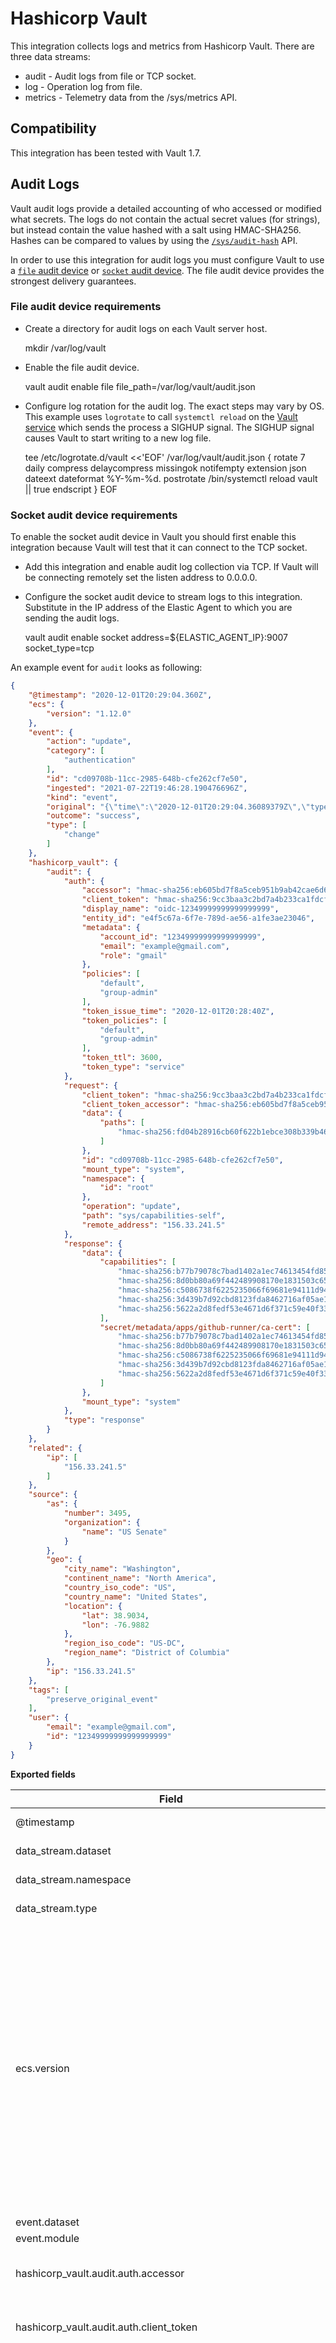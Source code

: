 # Hashicorp Vault

This integration collects logs and metrics from Hashicorp Vault. There are
three data streams:

- audit - Audit logs from file or TCP socket.
- log - Operation log from file.
- metrics - Telemetry data from the /sys/metrics API.

## Compatibility

This integration has been tested with Vault 1.7.

## Audit Logs

Vault audit logs provide a detailed accounting of who accessed or modified what
secrets. The logs do not contain the actual secret values (for strings), but
instead contain the value hashed with a salt using HMAC-SHA256. Hashes can be
compared to values by using the
[`/sys/audit-hash`](https://www.vaultproject.io/api/system/audit-hash.html) API.

In order to use this integration for audit logs you must configure Vault
to use a [`file` audit device](https://www.vaultproject.io/docs/audit/file)
or [`socket` audit device](https://www.vaultproject.io/docs/audit/socket). The
file audit device provides the strongest delivery guarantees.

### File audit device requirements

- Create a directory for audit logs on each Vault server host.

    mkdir /var/log/vault

- Enable the file audit device.

    vault audit enable file file_path=/var/log/vault/audit.json

- Configure log rotation for the audit log. The exact steps may vary by OS.
This example uses `logrotate` to call `systemctl reload` on the
[Vault service](https://learn.hashicorp.com/tutorials/vault/deployment-guide#step-3-configure-systemd)
which sends the process a SIGHUP signal. The SIGHUP signal causes Vault to start
writing to a new log file.
  
    tee /etc/logrotate.d/vault <<'EOF'
    /var/log/vault/audit.json {
      rotate 7
      daily
      compress
      delaycompress
      missingok
      notifempty
      extension json
      dateext
      dateformat %Y-%m-%d.
      postrotate
          /bin/systemctl reload vault || true
      endscript
    }
    EOF
  
### Socket audit device requirements

To enable the socket audit device in Vault you should first enable this
integration because Vault will test that it can connect to the TCP socket.

- Add this integration and enable audit log collection via TCP. If Vault will
be connecting remotely set the listen address to 0.0.0.0.
  
- Configure the socket audit device to stream logs to this integration.
Substitute in the IP address of the Elastic Agent to which you are sending the
audit logs.

    vault audit enable socket address=${ELASTIC_AGENT_IP}:9007 socket_type=tcp

An example event for `audit` looks as following:

```json
{
    "@timestamp": "2020-12-01T20:29:04.360Z",
    "ecs": {
        "version": "1.12.0"
    },
    "event": {
        "action": "update",
        "category": [
            "authentication"
        ],
        "id": "cd09708b-11cc-2985-648b-cfe262cf7e50",
        "ingested": "2021-07-22T19:46:28.190476696Z",
        "kind": "event",
        "original": "{\"time\":\"2020-12-01T20:29:04.36089379Z\",\"type\":\"response\",\"auth\":{\"client_token\":\"hmac-sha256:9cc3baa3c2bd7a4b233ca1fdcf69df91c8f2a9f14ddda54a4039190f581dd327\",\"accessor\":\"hmac-sha256:eb605bd7f8a5ceb951b9ab42cae6d6c3f12f203cb2c2a78e33e899f77dceb931\",\"display_name\":\"oidc-12349999999999999999\",\"policies\":[\"default\",\"group-admin\"],\"token_policies\":[\"default\",\"group-admin\"],\"metadata\":{\"account_id\":\"12349999999999999999\",\"email\":\"example@gmail.com\",\"role\":\"gmail\"},\"entity_id\":\"e4f5c67a-6f7e-789d-ae56-a1fe3ae23046\",\"token_type\":\"service\",\"token_ttl\":3600,\"token_issue_time\":\"2020-12-01T20:28:40Z\"},\"request\":{\"id\":\"cd09708b-11cc-2985-648b-cfe262cf7e50\",\"operation\":\"update\",\"mount_type\":\"system\",\"client_token\":\"hmac-sha256:9cc3baa3c2bd7a4b233ca1fdcf69df91c8f2a9f14ddda54a4039190f581dd327\",\"client_token_accessor\":\"hmac-sha256:eb605bd7f8a5ceb951b9ab42cae6d6c3f12f203cb2c2a78e33e899f77dceb931\",\"namespace\":{\"id\":\"root\"},\"path\":\"sys/capabilities-self\",\"data\":{\"paths\":[\"hmac-sha256:fd04b28916cb60f622b1ebce308b339b468f5da93fa735f985f4435049627a27\"]},\"remote_address\":\"156.33.241.5\"},\"response\":{\"mount_type\":\"system\",\"data\":{\"capabilities\":[\"hmac-sha256:b77b79078c7bad1402a1ec74613454fd85efa203f1aa557fd2a9718cfd4ef367\",\"hmac-sha256:8d0bb80a69f442489908170e1831503c65b2f9d45a3250eac21fc16840416e5a\",\"hmac-sha256:c5086738f6225235066f69681e94111d94a45a268e9f0c64c6105073e32e8176\",\"hmac-sha256:3d439b7d92cbd8123fda8462716af05ae15710c8e2905eaba8d5452fccbad2f2\",\"hmac-sha256:5622a2d8fedf53e4671d6f371c59e40f3379030815fd4bb4126fdedce5fc87bb\"],\"secret/metadata/apps/github-runner/ca-cert\":[\"hmac-sha256:b77b79078c7bad1402a1ec74613454fd85efa203f1aa557fd2a9718cfd4ef367\",\"hmac-sha256:8d0bb80a69f442489908170e1831503c65b2f9d45a3250eac21fc16840416e5a\",\"hmac-sha256:c5086738f6225235066f69681e94111d94a45a268e9f0c64c6105073e32e8176\",\"hmac-sha256:3d439b7d92cbd8123fda8462716af05ae15710c8e2905eaba8d5452fccbad2f2\",\"hmac-sha256:5622a2d8fedf53e4671d6f371c59e40f3379030815fd4bb4126fdedce5fc87bb\"]}}}",
        "outcome": "success",
        "type": [
            "change"
        ]
    },
    "hashicorp_vault": {
        "audit": {
            "auth": {
                "accessor": "hmac-sha256:eb605bd7f8a5ceb951b9ab42cae6d6c3f12f203cb2c2a78e33e899f77dceb931",
                "client_token": "hmac-sha256:9cc3baa3c2bd7a4b233ca1fdcf69df91c8f2a9f14ddda54a4039190f581dd327",
                "display_name": "oidc-12349999999999999999",
                "entity_id": "e4f5c67a-6f7e-789d-ae56-a1fe3ae23046",
                "metadata": {
                    "account_id": "12349999999999999999",
                    "email": "example@gmail.com",
                    "role": "gmail"
                },
                "policies": [
                    "default",
                    "group-admin"
                ],
                "token_issue_time": "2020-12-01T20:28:40Z",
                "token_policies": [
                    "default",
                    "group-admin"
                ],
                "token_ttl": 3600,
                "token_type": "service"
            },
            "request": {
                "client_token": "hmac-sha256:9cc3baa3c2bd7a4b233ca1fdcf69df91c8f2a9f14ddda54a4039190f581dd327",
                "client_token_accessor": "hmac-sha256:eb605bd7f8a5ceb951b9ab42cae6d6c3f12f203cb2c2a78e33e899f77dceb931",
                "data": {
                    "paths": [
                        "hmac-sha256:fd04b28916cb60f622b1ebce308b339b468f5da93fa735f985f4435049627a27"
                    ]
                },
                "id": "cd09708b-11cc-2985-648b-cfe262cf7e50",
                "mount_type": "system",
                "namespace": {
                    "id": "root"
                },
                "operation": "update",
                "path": "sys/capabilities-self",
                "remote_address": "156.33.241.5"
            },
            "response": {
                "data": {
                    "capabilities": [
                        "hmac-sha256:b77b79078c7bad1402a1ec74613454fd85efa203f1aa557fd2a9718cfd4ef367",
                        "hmac-sha256:8d0bb80a69f442489908170e1831503c65b2f9d45a3250eac21fc16840416e5a",
                        "hmac-sha256:c5086738f6225235066f69681e94111d94a45a268e9f0c64c6105073e32e8176",
                        "hmac-sha256:3d439b7d92cbd8123fda8462716af05ae15710c8e2905eaba8d5452fccbad2f2",
                        "hmac-sha256:5622a2d8fedf53e4671d6f371c59e40f3379030815fd4bb4126fdedce5fc87bb"
                    ],
                    "secret/metadata/apps/github-runner/ca-cert": [
                        "hmac-sha256:b77b79078c7bad1402a1ec74613454fd85efa203f1aa557fd2a9718cfd4ef367",
                        "hmac-sha256:8d0bb80a69f442489908170e1831503c65b2f9d45a3250eac21fc16840416e5a",
                        "hmac-sha256:c5086738f6225235066f69681e94111d94a45a268e9f0c64c6105073e32e8176",
                        "hmac-sha256:3d439b7d92cbd8123fda8462716af05ae15710c8e2905eaba8d5452fccbad2f2",
                        "hmac-sha256:5622a2d8fedf53e4671d6f371c59e40f3379030815fd4bb4126fdedce5fc87bb"
                    ]
                },
                "mount_type": "system"
            },
            "type": "response"
        }
    },
    "related": {
        "ip": [
            "156.33.241.5"
        ]
    },
    "source": {
        "as": {
            "number": 3495,
            "organization": {
                "name": "US Senate"
            }
        },
        "geo": {
            "city_name": "Washington",
            "continent_name": "North America",
            "country_iso_code": "US",
            "country_name": "United States",
            "location": {
                "lat": 38.9034,
                "lon": -76.9882
            },
            "region_iso_code": "US-DC",
            "region_name": "District of Columbia"
        },
        "ip": "156.33.241.5"
    },
    "tags": [
        "preserve_original_event"
    ],
    "user": {
        "email": "example@gmail.com",
        "id": "12349999999999999999"
    }
}
```

**Exported fields**

| Field | Description | Type |
|---|---|---|
| @timestamp | Event timestamp. | date |
| data_stream.dataset | Data stream dataset. | constant_keyword |
| data_stream.namespace | Data stream namespace. | constant_keyword |
| data_stream.type | Data stream type. | constant_keyword |
| ecs.version | ECS version this event conforms to. `ecs.version` is a required field and must exist in all events. When querying across multiple indices -- which may conform to slightly different ECS versions -- this field lets integrations adjust to the schema version of the events. | keyword |
| event.dataset | Event dataset | constant_keyword |
| event.module | Event module | constant_keyword |
| hashicorp_vault.audit.auth.accessor | This is an HMAC of the client token accessor | keyword |
| hashicorp_vault.audit.auth.client_token | This is an HMAC of the client's token ID. | keyword |
| hashicorp_vault.audit.auth.display_name | Display name is a non-security sensitive identifier that is applicable to this auth. It is used for logging and prefixing of dynamic secrets. For example, it may be "armon" for the github credential backend. If the client token is used to generate a SQL credential, the user may be "github-armon-uuid". This is to help identify the source without using audit tables. | keyword |
| hashicorp_vault.audit.auth.entity_id | Entity ID is the identifier of the entity in identity store to which the identity of the authenticating client belongs to. | keyword |
| hashicorp_vault.audit.auth.external_namespace_policies | External namespace policies represent the policies authorized from different namespaces indexed by respective namespace identifiers. | flattened |
| hashicorp_vault.audit.auth.identity_policies | These are the policies sourced from the identity. | keyword |
| hashicorp_vault.audit.auth.metadata | This will contain a list of metadata key/value pairs associated with the authenticated user. | flattened |
| hashicorp_vault.audit.auth.no_default_policy | Indicates that the default policy should not be added by core when creating a token. The default policy will still be added if it's explicitly defined. | boolean |
| hashicorp_vault.audit.auth.policies | Policies is the list of policies that the authenticated user is associated with. | keyword |
| hashicorp_vault.audit.auth.remaining_uses |  | long |
| hashicorp_vault.audit.auth.token_issue_time |  | date |
| hashicorp_vault.audit.auth.token_policies | These are the policies sourced from the token. | keyword |
| hashicorp_vault.audit.auth.token_ttl |  | long |
| hashicorp_vault.audit.auth.token_type |  | keyword |
| hashicorp_vault.audit.error | If an error occurred with the request, the error message is included in this field's value. | keyword |
| hashicorp_vault.audit.request.client_token | This is an HMAC of the client's token ID. | keyword |
| hashicorp_vault.audit.request.client_token_accessor | This is an HMAC of the client token accessor. | keyword |
| hashicorp_vault.audit.request.data | The data object will contain secret data in key/value pairs. | flattened |
| hashicorp_vault.audit.request.headers | Additional HTTP headers specified by the client as part of the request. | flattened |
| hashicorp_vault.audit.request.id | This is the unique request identifier. | keyword |
| hashicorp_vault.audit.request.mount_type |  | keyword |
| hashicorp_vault.audit.request.namespace.id |  | keyword |
| hashicorp_vault.audit.request.namespace.path |  | keyword |
| hashicorp_vault.audit.request.operation | This is the type of operation which corresponds to path capabilities and is expected to be one of: create, read, update, delete, or list. | keyword |
| hashicorp_vault.audit.request.path | The requested Vault path for operation. | keyword |
| hashicorp_vault.audit.request.policy_override | Policy override indicates that the requestor wishes to override soft-mandatory Sentinel policies. | boolean |
| hashicorp_vault.audit.request.remote_address | The IP address of the client making the request. | ip |
| hashicorp_vault.audit.request.wrap_ttl | If the token is wrapped, this displays configured wrapped TTL in seconds. | long |
| hashicorp_vault.audit.response.auth.accessor |  | keyword |
| hashicorp_vault.audit.response.auth.client_token |  | keyword |
| hashicorp_vault.audit.response.auth.display_name |  | keyword |
| hashicorp_vault.audit.response.auth.entity_id |  | keyword |
| hashicorp_vault.audit.response.auth.external_namespace_policies |  | flattened |
| hashicorp_vault.audit.response.auth.identity_policies |  | keyword |
| hashicorp_vault.audit.response.auth.metadata |  | flattened |
| hashicorp_vault.audit.response.auth.no_default_policy |  | boolean |
| hashicorp_vault.audit.response.auth.num_uses |  | long |
| hashicorp_vault.audit.response.auth.policies |  |  |
| hashicorp_vault.audit.response.auth.token_issue_time |  | date |
| hashicorp_vault.audit.response.auth.token_policies |  | keyword |
| hashicorp_vault.audit.response.auth.token_ttl | Time to live for the token in seconds. | long |
| hashicorp_vault.audit.response.auth.token_type |  | keyword |
| hashicorp_vault.audit.response.data | Response payload. | flattened |
| hashicorp_vault.audit.response.headers | Headers will contain the http headers from the plugin that it wishes to have as part of the output. | flattened |
| hashicorp_vault.audit.response.mount_type |  | keyword |
| hashicorp_vault.audit.response.redirect | Redirect is an HTTP URL to redirect to for further authentication. This is only valid for credential backends. This will be blanked for any logical backend and ignored. | keyword |
| hashicorp_vault.audit.response.wrap_info.accessor | The token accessor for the wrapped response token. | keyword |
| hashicorp_vault.audit.response.wrap_info.creation_path | Creation path is the original request path that was used to create the wrapped response. | keyword |
| hashicorp_vault.audit.response.wrap_info.creation_time | The creation time. This can be used with the TTL to figure out an expected expiration. | date |
| hashicorp_vault.audit.response.wrap_info.token | The token containing the wrapped response. | keyword |
| hashicorp_vault.audit.response.wrap_info.ttl | Specifies the desired TTL of the wrapping token. | long |
| hashicorp_vault.audit.response.wrap_info.wrapped_accessor | The token accessor for the wrapped response token. | keyword |
| hashicorp_vault.audit.type | Audit record type (request or response). | keyword |
| input.type |  | keyword |
| log.file.path | Full path to the log file this event came from, including the file name. It should include the drive letter, when appropriate. If the event wasn't read from a log file, do not populate this field. | keyword |
| log.offset |  | long |
| log.source.address | Source address (IP and port) of the log message. | keyword |
| message | For log events the message field contains the log message, optimized for viewing in a log viewer. For structured logs without an original message field, other fields can be concatenated to form a human-readable summary of the event. If multiple messages exist, they can be combined into one message. | match_only_text |
| nomad.allocation.id | Nomad allocation ID | keyword |
| nomad.namespace | Nomad namespace. | keyword |
| nomad.node.id | Nomad node ID. | keyword |
| nomad.task.name | Nomad task name. | keyword |
| related.ip | All of the IPs seen on your event. | ip |
| source.as.number | Unique number allocated to the autonomous system. The autonomous system number (ASN) uniquely identifies each network on the Internet. | long |
| source.as.organization.name | Organization name. | keyword |
| source.geo.city_name | City name. | keyword |
| source.geo.continent_name | Name of the continent. | keyword |
| source.geo.country_iso_code | Country ISO code. | keyword |
| source.geo.country_name | Country name. | keyword |
| source.geo.location | Longitude and latitude. | geo_point |
| source.geo.region_iso_code | Region ISO code. | keyword |
| source.geo.region_name | Region name. | keyword |
| source.ip | IP address of the source (IPv4 or IPv6). | ip |
| tags | List of keywords used to tag each event. | keyword |
| user.email | User email address. | keyword |
| user.id | Unique identifier of the user. | keyword |


## Operational Logs

Vault outputs its logs to stdout. In order to use the package to collect the
operational log you will need to direct its output to a file.

This table shows how the Vault field names are mapped in events. The remaining
structured data fields (indicated by the `*`) are placed under
`hashicorp_vault.log` which is mapped as `flattened` to allow for arbitrary
fields without causing mapping explosions or type conflicts.

| Original Field 	| Package Field         	|
|----------------	|-----------------------	|
| `@timestamp`   	| `@timestamp`          	|
| `@module`      	| `log.logger`          	|
| `@level`       	| `log.level`           	|
| `@message`     	| `message`             	|
| `*`            	| `hashicorp_vault.log` 	|

### Requirements

By default, Vault uses its `standard` log output as opposed to `json`. Please
enable the JSON output in order to have the log data in a structured format. In
a config file for Vault add the following:

```hcl
log_format = "json"
```

An example event for `log` looks as following:

```json
{
    "@timestamp": "2021-07-09T17:20:27.182Z",
    "ecs": {
        "version": "1.12.0"
    },
    "event": {
        "ingested": "2021-07-22T19:26:33.689669663Z",
        "kind": "event",
        "original": "{\"@level\":\"info\",\"@message\":\"starting listener\",\"@module\":\"core.cluster-listener.tcp\",\"@timestamp\":\"2021-07-09T17:20:27.182327Z\",\"listener_address\":{\"IP\":\"0.0.0.0\",\"Port\":8201,\"Zone\":\"\"}}"
    },
    "hashicorp_vault": {
        "log": {
            "listener_address": {
                "IP": "0.0.0.0",
                "Port": 8201,
                "Zone": ""
            }
        }
    },
    "log": {
        "level": "info",
        "logger": "core.cluster-listener.tcp"
    },
    "message": "starting listener",
    "tags": [
        "preserve_original_event"
    ]
}
```

**Exported fields**

| Field | Description | Type |
|---|---|---|
| @timestamp | Event timestamp. | date |
| data_stream.dataset | Data stream dataset. | constant_keyword |
| data_stream.namespace | Data stream namespace. | constant_keyword |
| data_stream.type | Data stream type. | constant_keyword |
| ecs.version | ECS version this event conforms to. `ecs.version` is a required field and must exist in all events. When querying across multiple indices -- which may conform to slightly different ECS versions -- this field lets integrations adjust to the schema version of the events. | keyword |
| event.dataset | Event dataset | constant_keyword |
| event.module | Event module | constant_keyword |
| file.path | Full path to the file, including the file name. It should include the drive letter, when appropriate. | keyword |
| hashicorp_vault.log |  | flattened |
| input.type |  | keyword |
| log.file.path | Full path to the log file this event came from, including the file name. It should include the drive letter, when appropriate. If the event wasn't read from a log file, do not populate this field. | keyword |
| log.level | Original log level of the log event. If the source of the event provides a log level or textual severity, this is the one that goes in `log.level`. If your source doesn't specify one, you may put your event transport's severity here (e.g. Syslog severity). Some examples are `warn`, `err`, `i`, `informational`. | keyword |
| log.logger | The name of the logger inside an application. This is usually the name of the class which initialized the logger, or can be a custom name. | keyword |
| log.offset |  | long |
| message | For log events the message field contains the log message, optimized for viewing in a log viewer. For structured logs without an original message field, other fields can be concatenated to form a human-readable summary of the event. If multiple messages exist, they can be combined into one message. | match_only_text |
| tags | List of keywords used to tag each event. | keyword |


## Metrics

Vault can provide [telemetry](https://www.vaultproject.io/docs/configuration/telemetry)
information in the form of Prometheus metrics. You can verify that metrics are
enabled by making an HTTP request to
`http://vault_server:8200/v1/sys/metrics?format=prometheus` on your Vault server.

### Requirements

You must configure the Vault prometheus endpoint to disable the hostname
prefixing. It's recommended to also enable the hostname label.

```hcl
telemetry {
  disable_hostname = true
  enable_hostname_label = true
}
```

**Exported fields**

| Field | Description | Type |
|---|---|---|
| @timestamp | Event timestamp. | date |
| data_stream.dataset | Data stream dataset. | constant_keyword |
| data_stream.namespace | Data stream namespace. | constant_keyword |
| data_stream.type | Data stream type. | constant_keyword |
| ecs.version | ECS version this event conforms to. `ecs.version` is a required field and must exist in all events. When querying across multiple indices -- which may conform to slightly different ECS versions -- this field lets integrations adjust to the schema version of the events. | keyword |
| event.dataset | Event dataset | constant_keyword |
| event.module | Event module | constant_keyword |
| hashicorp_vault.metrics.go_gc_duration_seconds.value |  | unsigned_long |
| hashicorp_vault.metrics.go_gc_duration_seconds_count.counter |  | unsigned_long |
| hashicorp_vault.metrics.go_gc_duration_seconds_count.rate |  | float |
| hashicorp_vault.metrics.go_gc_duration_seconds_sum.counter |  | unsigned_long |
| hashicorp_vault.metrics.go_gc_duration_seconds_sum.rate |  | float |
| hashicorp_vault.metrics.go_goroutines.value |  | unsigned_long |
| hashicorp_vault.metrics.go_info.value |  | unsigned_long |
| hashicorp_vault.metrics.go_memstats_alloc_bytes.value |  | unsigned_long |
| hashicorp_vault.metrics.go_memstats_alloc_bytes_total.counter |  | unsigned_long |
| hashicorp_vault.metrics.go_memstats_alloc_bytes_total.rate |  | float |
| hashicorp_vault.metrics.go_memstats_buck_hash_sys_bytes.value |  | unsigned_long |
| hashicorp_vault.metrics.go_memstats_frees_total.counter |  | unsigned_long |
| hashicorp_vault.metrics.go_memstats_frees_total.rate |  | float |
| hashicorp_vault.metrics.go_memstats_gc_cpu_fraction.value |  | unsigned_long |
| hashicorp_vault.metrics.go_memstats_gc_sys_bytes.value |  | unsigned_long |
| hashicorp_vault.metrics.go_memstats_heap_alloc_bytes.value |  | unsigned_long |
| hashicorp_vault.metrics.go_memstats_heap_idle_bytes.value |  | unsigned_long |
| hashicorp_vault.metrics.go_memstats_heap_inuse_bytes.value |  | unsigned_long |
| hashicorp_vault.metrics.go_memstats_heap_objects.value |  | unsigned_long |
| hashicorp_vault.metrics.go_memstats_heap_released_bytes.value |  | unsigned_long |
| hashicorp_vault.metrics.go_memstats_heap_sys_bytes.value |  | unsigned_long |
| hashicorp_vault.metrics.go_memstats_last_gc_time_seconds.value |  | unsigned_long |
| hashicorp_vault.metrics.go_memstats_lookups_total.counter |  | unsigned_long |
| hashicorp_vault.metrics.go_memstats_lookups_total.rate |  | float |
| hashicorp_vault.metrics.go_memstats_mallocs_total.counter |  | unsigned_long |
| hashicorp_vault.metrics.go_memstats_mallocs_total.rate |  | float |
| hashicorp_vault.metrics.go_memstats_mcache_inuse_bytes.value |  | unsigned_long |
| hashicorp_vault.metrics.go_memstats_mcache_sys_bytes.value |  | unsigned_long |
| hashicorp_vault.metrics.go_memstats_mspan_inuse_bytes.value |  | unsigned_long |
| hashicorp_vault.metrics.go_memstats_mspan_sys_bytes.value |  | unsigned_long |
| hashicorp_vault.metrics.go_memstats_next_gc_bytes.value |  | unsigned_long |
| hashicorp_vault.metrics.go_memstats_other_sys_bytes.value |  | unsigned_long |
| hashicorp_vault.metrics.go_memstats_stack_inuse_bytes.value |  | unsigned_long |
| hashicorp_vault.metrics.go_memstats_stack_sys_bytes.value |  | unsigned_long |
| hashicorp_vault.metrics.go_memstats_sys_bytes.value |  | unsigned_long |
| hashicorp_vault.metrics.go_threads.value |  | unsigned_long |
| hashicorp_vault.metrics.process_cpu_seconds_total.counter |  | unsigned_long |
| hashicorp_vault.metrics.process_cpu_seconds_total.rate |  | float |
| hashicorp_vault.metrics.process_max_fds.value |  | unsigned_long |
| hashicorp_vault.metrics.process_open_fds.value |  | unsigned_long |
| hashicorp_vault.metrics.process_resident_memory_bytes.value |  | unsigned_long |
| hashicorp_vault.metrics.process_start_time_seconds.value |  | unsigned_long |
| hashicorp_vault.metrics.process_virtual_memory_bytes.value |  | unsigned_long |
| hashicorp_vault.metrics.process_virtual_memory_max_bytes.value |  | unsigned_long |
| hashicorp_vault.metrics.up.value |  | unsigned_long |
| hashicorp_vault.metrics.vault_audit_log_request_count.counter |  | unsigned_long |
| hashicorp_vault.metrics.vault_audit_log_request_count.rate |  | float |
| hashicorp_vault.metrics.vault_audit_log_request_failure.counter |  | unsigned_long |
| hashicorp_vault.metrics.vault_audit_log_request_failure.rate |  | float |
| hashicorp_vault.metrics.vault_audit_log_request_sum.counter |  | unsigned_long |
| hashicorp_vault.metrics.vault_audit_log_request_sum.rate |  | float |
| hashicorp_vault.metrics.vault_audit_log_response_count.counter |  | unsigned_long |
| hashicorp_vault.metrics.vault_audit_log_response_count.rate |  | float |
| hashicorp_vault.metrics.vault_audit_log_response_failure.counter |  | unsigned_long |
| hashicorp_vault.metrics.vault_audit_log_response_failure.rate |  | float |
| hashicorp_vault.metrics.vault_audit_log_response_sum.counter |  | unsigned_long |
| hashicorp_vault.metrics.vault_audit_log_response_sum.rate |  | float |
| hashicorp_vault.metrics.vault_barrier_delete_count.counter |  | unsigned_long |
| hashicorp_vault.metrics.vault_barrier_delete_count.rate |  | float |
| hashicorp_vault.metrics.vault_barrier_delete_sum.counter |  | unsigned_long |
| hashicorp_vault.metrics.vault_barrier_delete_sum.rate |  | float |
| hashicorp_vault.metrics.vault_barrier_estimated_encryptions.counter |  | unsigned_long |
| hashicorp_vault.metrics.vault_barrier_estimated_encryptions.rate |  | float |
| hashicorp_vault.metrics.vault_barrier_get.value |  | unsigned_long |
| hashicorp_vault.metrics.vault_barrier_get_count.counter |  | unsigned_long |
| hashicorp_vault.metrics.vault_barrier_get_count.rate |  | float |
| hashicorp_vault.metrics.vault_barrier_get_sum.counter |  | unsigned_long |
| hashicorp_vault.metrics.vault_barrier_get_sum.rate |  | float |
| hashicorp_vault.metrics.vault_barrier_list_count.counter |  | unsigned_long |
| hashicorp_vault.metrics.vault_barrier_list_count.rate |  | float |
| hashicorp_vault.metrics.vault_barrier_list_sum.counter |  | unsigned_long |
| hashicorp_vault.metrics.vault_barrier_list_sum.rate |  | float |
| hashicorp_vault.metrics.vault_barrier_put.value |  | unsigned_long |
| hashicorp_vault.metrics.vault_barrier_put_count.counter |  | unsigned_long |
| hashicorp_vault.metrics.vault_barrier_put_count.rate |  | float |
| hashicorp_vault.metrics.vault_barrier_put_sum.counter |  | unsigned_long |
| hashicorp_vault.metrics.vault_barrier_put_sum.rate |  | float |
| hashicorp_vault.metrics.vault_cache_hit.counter |  | unsigned_long |
| hashicorp_vault.metrics.vault_cache_hit.rate |  | float |
| hashicorp_vault.metrics.vault_cache_miss.counter |  | unsigned_long |
| hashicorp_vault.metrics.vault_cache_miss.rate |  | float |
| hashicorp_vault.metrics.vault_cache_write.counter |  | unsigned_long |
| hashicorp_vault.metrics.vault_cache_write.rate |  | float |
| hashicorp_vault.metrics.vault_core_active.value |  | unsigned_long |
| hashicorp_vault.metrics.vault_core_check_token_count.counter |  | unsigned_long |
| hashicorp_vault.metrics.vault_core_check_token_count.rate |  | float |
| hashicorp_vault.metrics.vault_core_check_token_sum.counter |  | unsigned_long |
| hashicorp_vault.metrics.vault_core_check_token_sum.rate |  | float |
| hashicorp_vault.metrics.vault_core_fetch_acl_and_token_count.counter |  | unsigned_long |
| hashicorp_vault.metrics.vault_core_fetch_acl_and_token_count.rate |  | float |
| hashicorp_vault.metrics.vault_core_fetch_acl_and_token_sum.counter |  | unsigned_long |
| hashicorp_vault.metrics.vault_core_fetch_acl_and_token_sum.rate |  | float |
| hashicorp_vault.metrics.vault_core_handle_login_request_count.counter |  | unsigned_long |
| hashicorp_vault.metrics.vault_core_handle_login_request_count.rate |  | float |
| hashicorp_vault.metrics.vault_core_handle_login_request_sum.counter |  | unsigned_long |
| hashicorp_vault.metrics.vault_core_handle_login_request_sum.rate |  | float |
| hashicorp_vault.metrics.vault_core_handle_request_count.counter |  | unsigned_long |
| hashicorp_vault.metrics.vault_core_handle_request_count.rate |  | float |
| hashicorp_vault.metrics.vault_core_handle_request_sum.counter |  | unsigned_long |
| hashicorp_vault.metrics.vault_core_handle_request_sum.rate |  | float |
| hashicorp_vault.metrics.vault_core_mount_table_num_entries.value |  | unsigned_long |
| hashicorp_vault.metrics.vault_core_mount_table_size.value |  | unsigned_long |
| hashicorp_vault.metrics.vault_core_performance_standby.value |  | unsigned_long |
| hashicorp_vault.metrics.vault_core_post_unseal_count.counter |  | unsigned_long |
| hashicorp_vault.metrics.vault_core_post_unseal_count.rate |  | float |
| hashicorp_vault.metrics.vault_core_post_unseal_sum.counter |  | unsigned_long |
| hashicorp_vault.metrics.vault_core_post_unseal_sum.rate |  | float |
| hashicorp_vault.metrics.vault_core_pre_seal_count.counter |  | unsigned_long |
| hashicorp_vault.metrics.vault_core_pre_seal_count.rate |  | float |
| hashicorp_vault.metrics.vault_core_pre_seal_sum.counter |  | unsigned_long |
| hashicorp_vault.metrics.vault_core_pre_seal_sum.rate |  | float |
| hashicorp_vault.metrics.vault_core_replication_dr_primary.value |  | unsigned_long |
| hashicorp_vault.metrics.vault_core_replication_dr_secondary.value |  | unsigned_long |
| hashicorp_vault.metrics.vault_core_replication_performance_primary.value |  | unsigned_long |
| hashicorp_vault.metrics.vault_core_replication_performance_secondary.value |  | unsigned_long |
| hashicorp_vault.metrics.vault_core_unseal_count.counter |  | unsigned_long |
| hashicorp_vault.metrics.vault_core_unseal_count.rate |  | float |
| hashicorp_vault.metrics.vault_core_unseal_sum.counter |  | unsigned_long |
| hashicorp_vault.metrics.vault_core_unseal_sum.rate |  | float |
| hashicorp_vault.metrics.vault_core_unsealed.value |  | unsigned_long |
| hashicorp_vault.metrics.vault_expire_fetch_lease_times_by_token_count.counter |  | unsigned_long |
| hashicorp_vault.metrics.vault_expire_fetch_lease_times_by_token_count.rate |  | float |
| hashicorp_vault.metrics.vault_expire_fetch_lease_times_by_token_sum.counter |  | unsigned_long |
| hashicorp_vault.metrics.vault_expire_fetch_lease_times_by_token_sum.rate |  | float |
| hashicorp_vault.metrics.vault_expire_fetch_lease_times_count.counter |  | unsigned_long |
| hashicorp_vault.metrics.vault_expire_fetch_lease_times_count.rate |  | float |
| hashicorp_vault.metrics.vault_expire_fetch_lease_times_sum.counter |  | unsigned_long |
| hashicorp_vault.metrics.vault_expire_fetch_lease_times_sum.rate |  | float |
| hashicorp_vault.metrics.vault_expire_num_leases.value |  | unsigned_long |
| hashicorp_vault.metrics.vault_expire_register_auth_count.counter |  | unsigned_long |
| hashicorp_vault.metrics.vault_expire_register_auth_count.rate |  | float |
| hashicorp_vault.metrics.vault_expire_register_auth_sum.counter |  | unsigned_long |
| hashicorp_vault.metrics.vault_expire_register_auth_sum.rate |  | float |
| hashicorp_vault.metrics.vault_expire_revoke_by_token_count.counter |  | unsigned_long |
| hashicorp_vault.metrics.vault_expire_revoke_by_token_count.rate |  | float |
| hashicorp_vault.metrics.vault_expire_revoke_by_token_sum.counter |  | unsigned_long |
| hashicorp_vault.metrics.vault_expire_revoke_by_token_sum.rate |  | float |
| hashicorp_vault.metrics.vault_expire_revoke_common_count.counter |  | unsigned_long |
| hashicorp_vault.metrics.vault_expire_revoke_common_count.rate |  | float |
| hashicorp_vault.metrics.vault_expire_revoke_common_sum.counter |  | unsigned_long |
| hashicorp_vault.metrics.vault_expire_revoke_common_sum.rate |  | float |
| hashicorp_vault.metrics.vault_expire_revoke_count.counter |  | unsigned_long |
| hashicorp_vault.metrics.vault_expire_revoke_count.rate |  | float |
| hashicorp_vault.metrics.vault_expire_revoke_sum.counter |  | unsigned_long |
| hashicorp_vault.metrics.vault_expire_revoke_sum.rate |  | float |
| hashicorp_vault.metrics.vault_policy_get_policy_count.counter |  | unsigned_long |
| hashicorp_vault.metrics.vault_policy_get_policy_count.rate |  | float |
| hashicorp_vault.metrics.vault_policy_get_policy_sum.counter |  | unsigned_long |
| hashicorp_vault.metrics.vault_policy_get_policy_sum.rate |  | float |
| hashicorp_vault.metrics.vault_route_create_secret__count.counter |  | unsigned_long |
| hashicorp_vault.metrics.vault_route_create_secret__count.rate |  | float |
| hashicorp_vault.metrics.vault_route_create_secret__sum.counter |  | unsigned_long |
| hashicorp_vault.metrics.vault_route_create_secret__sum.rate |  | float |
| hashicorp_vault.metrics.vault_route_delete_secret__count.counter |  | unsigned_long |
| hashicorp_vault.metrics.vault_route_delete_secret__count.rate |  | float |
| hashicorp_vault.metrics.vault_route_delete_secret__sum.counter |  | unsigned_long |
| hashicorp_vault.metrics.vault_route_delete_secret__sum.rate |  | float |
| hashicorp_vault.metrics.vault_route_read_auth_token__count.counter |  | unsigned_long |
| hashicorp_vault.metrics.vault_route_read_auth_token__count.rate |  | float |
| hashicorp_vault.metrics.vault_route_read_auth_token__sum.counter |  | unsigned_long |
| hashicorp_vault.metrics.vault_route_read_auth_token__sum.rate |  | float |
| hashicorp_vault.metrics.vault_route_read_secret__count.counter |  | unsigned_long |
| hashicorp_vault.metrics.vault_route_read_secret__count.rate |  | float |
| hashicorp_vault.metrics.vault_route_read_secret__sum.counter |  | unsigned_long |
| hashicorp_vault.metrics.vault_route_read_secret__sum.rate |  | float |
| hashicorp_vault.metrics.vault_route_read_sys__count.counter |  | unsigned_long |
| hashicorp_vault.metrics.vault_route_read_sys__count.rate |  | float |
| hashicorp_vault.metrics.vault_route_read_sys__sum.counter |  | unsigned_long |
| hashicorp_vault.metrics.vault_route_read_sys__sum.rate |  | float |
| hashicorp_vault.metrics.vault_route_update_auth_token__count.counter |  | unsigned_long |
| hashicorp_vault.metrics.vault_route_update_auth_token__count.rate |  | float |
| hashicorp_vault.metrics.vault_route_update_auth_token__sum.counter |  | unsigned_long |
| hashicorp_vault.metrics.vault_route_update_auth_token__sum.rate |  | float |
| hashicorp_vault.metrics.vault_route_update_secret__count.counter |  | unsigned_long |
| hashicorp_vault.metrics.vault_route_update_secret__count.rate |  | float |
| hashicorp_vault.metrics.vault_route_update_secret__sum.counter |  | unsigned_long |
| hashicorp_vault.metrics.vault_route_update_secret__sum.rate |  | float |
| hashicorp_vault.metrics.vault_route_update_sys__count.counter |  | unsigned_long |
| hashicorp_vault.metrics.vault_route_update_sys__count.rate |  | float |
| hashicorp_vault.metrics.vault_route_update_sys__sum.counter |  | unsigned_long |
| hashicorp_vault.metrics.vault_route_update_sys__sum.rate |  | float |
| hashicorp_vault.metrics.vault_runtime_alloc_bytes.value |  | unsigned_long |
| hashicorp_vault.metrics.vault_runtime_free_count.value |  | unsigned_long |
| hashicorp_vault.metrics.vault_runtime_gc_pause_ns.value |  | unsigned_long |
| hashicorp_vault.metrics.vault_runtime_gc_pause_ns_count.counter |  | unsigned_long |
| hashicorp_vault.metrics.vault_runtime_gc_pause_ns_count.rate |  | float |
| hashicorp_vault.metrics.vault_runtime_gc_pause_ns_sum.counter |  | unsigned_long |
| hashicorp_vault.metrics.vault_runtime_gc_pause_ns_sum.rate |  | float |
| hashicorp_vault.metrics.vault_runtime_heap_objects.value |  | unsigned_long |
| hashicorp_vault.metrics.vault_runtime_malloc_count.value |  | unsigned_long |
| hashicorp_vault.metrics.vault_runtime_num_goroutines.value |  | unsigned_long |
| hashicorp_vault.metrics.vault_runtime_sys_bytes.value |  | unsigned_long |
| hashicorp_vault.metrics.vault_runtime_total_gc_pause_ns.value |  | unsigned_long |
| hashicorp_vault.metrics.vault_runtime_total_gc_runs.value |  | unsigned_long |
| hashicorp_vault.metrics.vault_seal_decrypt.counter |  | unsigned_long |
| hashicorp_vault.metrics.vault_seal_decrypt.rate |  | float |
| hashicorp_vault.metrics.vault_seal_decrypt_time_count.counter |  | unsigned_long |
| hashicorp_vault.metrics.vault_seal_decrypt_time_count.rate |  | float |
| hashicorp_vault.metrics.vault_seal_decrypt_time_sum.counter |  | unsigned_long |
| hashicorp_vault.metrics.vault_seal_decrypt_time_sum.rate |  | float |
| hashicorp_vault.metrics.vault_seal_encrypt.counter |  | unsigned_long |
| hashicorp_vault.metrics.vault_seal_encrypt.rate |  | float |
| hashicorp_vault.metrics.vault_seal_encrypt_time_count.counter |  | unsigned_long |
| hashicorp_vault.metrics.vault_seal_encrypt_time_count.rate |  | float |
| hashicorp_vault.metrics.vault_seal_encrypt_time_sum.counter |  | unsigned_long |
| hashicorp_vault.metrics.vault_seal_encrypt_time_sum.rate |  | float |
| hashicorp_vault.metrics.vault_seal_shamir_decrypt.counter |  | unsigned_long |
| hashicorp_vault.metrics.vault_seal_shamir_decrypt.rate |  | float |
| hashicorp_vault.metrics.vault_seal_shamir_decrypt_time_count.counter |  | unsigned_long |
| hashicorp_vault.metrics.vault_seal_shamir_decrypt_time_count.rate |  | float |
| hashicorp_vault.metrics.vault_seal_shamir_decrypt_time_sum.counter |  | unsigned_long |
| hashicorp_vault.metrics.vault_seal_shamir_decrypt_time_sum.rate |  | float |
| hashicorp_vault.metrics.vault_seal_shamir_encrypt.counter |  | unsigned_long |
| hashicorp_vault.metrics.vault_seal_shamir_encrypt.rate |  | float |
| hashicorp_vault.metrics.vault_seal_shamir_encrypt_time_count.counter |  | unsigned_long |
| hashicorp_vault.metrics.vault_seal_shamir_encrypt_time_count.rate |  | float |
| hashicorp_vault.metrics.vault_seal_shamir_encrypt_time_sum.counter |  | unsigned_long |
| hashicorp_vault.metrics.vault_seal_shamir_encrypt_time_sum.rate |  | float |
| hashicorp_vault.metrics.vault_token_createAccessor_count.counter |  | unsigned_long |
| hashicorp_vault.metrics.vault_token_createAccessor_count.rate |  | float |
| hashicorp_vault.metrics.vault_token_createAccessor_sum.counter |  | unsigned_long |
| hashicorp_vault.metrics.vault_token_createAccessor_sum.rate |  | float |
| hashicorp_vault.metrics.vault_token_create_count.counter |  | unsigned_long |
| hashicorp_vault.metrics.vault_token_create_count.rate |  | float |
| hashicorp_vault.metrics.vault_token_create_root.counter |  | unsigned_long |
| hashicorp_vault.metrics.vault_token_create_root.rate |  | float |
| hashicorp_vault.metrics.vault_token_create_sum.counter |  | unsigned_long |
| hashicorp_vault.metrics.vault_token_create_sum.rate |  | float |
| hashicorp_vault.metrics.vault_token_creation.counter |  | unsigned_long |
| hashicorp_vault.metrics.vault_token_creation.rate |  | float |
| hashicorp_vault.metrics.vault_token_lookup_count.counter |  | unsigned_long |
| hashicorp_vault.metrics.vault_token_lookup_count.rate |  | float |
| hashicorp_vault.metrics.vault_token_lookup_sum.counter |  | unsigned_long |
| hashicorp_vault.metrics.vault_token_lookup_sum.rate |  | float |
| hashicorp_vault.metrics.vault_token_revoke_tree_count.counter |  | unsigned_long |
| hashicorp_vault.metrics.vault_token_revoke_tree_count.rate |  | float |
| hashicorp_vault.metrics.vault_token_revoke_tree_sum.counter |  | unsigned_long |
| hashicorp_vault.metrics.vault_token_revoke_tree_sum.rate |  | float |
| hashicorp_vault.metrics.vault_token_store_count.counter |  | unsigned_long |
| hashicorp_vault.metrics.vault_token_store_count.rate |  | float |
| hashicorp_vault.metrics.vault_token_store_sum.counter |  | unsigned_long |
| hashicorp_vault.metrics.vault_token_store_sum.rate |  | float |
| labels | Custom key/value pairs. Can be used to add meta information to events. Should not contain nested objects. All values are stored as keyword. Example: `docker` and `k8s` labels. | object |
| labels.auth_method |  | keyword |
| labels.cluster |  | keyword |
| labels.creation_ttl |  | keyword |
| labels.host |  | keyword |
| labels.instance |  | keyword |
| labels.job |  | keyword |
| labels.local |  | keyword |
| labels.mount_point |  | keyword |
| labels.namespace |  | keyword |
| labels.quantile |  | keyword |
| labels.term |  | keyword |
| labels.token_type |  | keyword |
| labels.type |  | keyword |
| labels.version |  | keyword |
| service.type | The type of the service data is collected from. The type can be used to group and correlate logs and metrics from one service type. Example: If logs or metrics are collected from Elasticsearch, `service.type` would be `elasticsearch`. | keyword |

